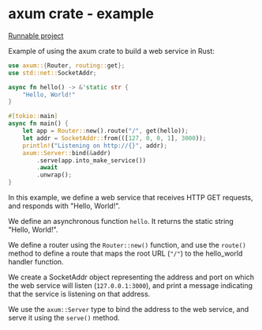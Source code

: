 # axum crate - example

[Runnable project](/projects/crates/axum/hello_world)

Example of using the axum crate to build a web service in Rust:

```rust
use axum::{Router, routing::get};
use std::net::SocketAddr;

async fn hello() -> &'static str {
    "Hello, World!"
}

#[tokio::main]
async fn main() {
    let app = Router::new().route("/", get(hello));
    let addr = SocketAddr::from(([127, 0, 0, 1], 3000));
    println!("Listening on http://{}", addr);
    axum::Server::bind(&addr)
        .serve(app.into_make_service())
        .await
        .unwrap();
}
```

In this example, we define a web service that receives HTTP GET requests, and responds with "Hello, World!".

We define an asynchronous function `hello`. It returns the static string "Hello, World!".

We define a router using the `Router::new()` function, and use the `route()` method to define a route that maps the root URL (`"/"`) to the hello_world handler function.

We create a SocketAddr object representing the address and port on which the web service will listen (`127.0.0.1:3000`), and print a message indicating that the service is listening on that address.

We use the `axum::Server` type to bind the address to the web service, and serve it using the `serve()` method.
